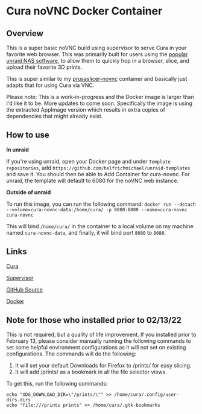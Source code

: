 # Cura noVNC Docker Container

## Overview

This is a super basic noVNC build using supervisor to serve Cura in your favorite web browser. This was primarily built for users using the [popular unraid NAS software](https://unraid.net), to allow them to quickly hop in a browser, slice, and upload their favorite 3D prints. 

This is super similar to my [prusaslicer-novnc](https://github.com/helfrichmichael/prusaslicer-novnc) container and basically just adapts that for using Cura via VNC.

Please note: This is a work-in-progress and the Docker image is larger than I'd like it to be. More updates to come soon. Specifically the image is using the extracted AppImage version which results in extra copies of dependencies that might already exist.

## How to use

**In unraid**

If you're using unraid, open your Docker page and under `Template repositories`, add `https://github.com/helfrichmichael/unraid-templates` and save it. You should then be able to Add Container for cura-novnc. For unraid, the template will default to 6080 for the noVNC web instance.

**Outside of unraid**

To run this image, you can run the following command: `docker run --detach --volume=cura-novnc-data:/home/cura/ -p 8080:8080 --name=cura-novnc cura-novnc`

This will bind `/home/cura/` in the container to a local volume on my machine named `cura-novnc-data`, and finally, it will bind port `8080` to `8080`.

## Links

[Cura](https://github.com/Ultimaker/Cura)

[Supervisor](http://supervisord.org/)

[GitHub Source](https://github.com/helfrichmichael/cura-novnc)

[Docker](https://hub.docker.com/r/mikeah/cura-novnc)

## Note for those who installed prior to 02/13/22

This is not required, but a quality of life improvement. If you installed prior to February 13, please consider manually running the following commands to set some helpful environment configurations as it will not set on existing configurations. The commands will do the following:

1. It will set your default Downloads for Firefox to /prints/ for easy slicing.
2. It will add /prints/ as a bookmark in all the file selector views.

To get this, run the following commands:

```
echo "XDG_DOWNLOAD_DIR=\"/prints/\"" >> /home/cura/.config/user-dirs.dirs
echo "file:///prints prints" >> /home/cura/.gtk-bookmarks 
```